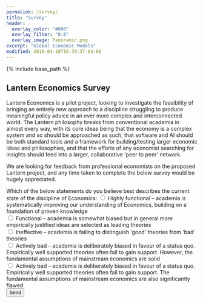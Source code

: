 ```yaml
---
permalink: /survey/
title: "Survey"
header:
  overlay_color: "#000"
  overlay_filter: "0.0"
  overlay_image: Panoramic.png
excerpt: "Global Economic Models"
modified: 2016-04-18T16:39:37-04:00
---
```


{% include base_path %}

## Lantern Economics Survey 

Lantern Economics is a pilot project, looking to investigate the feasibility of bringing an entirely new approach to a discipline struggling to produce meaningful policy advice in an ever more complex and interconnected world. The Lantern philosophy breaks from conventional academia in almost every way, with its core ideas being that the economy is a complex system and so should be approached as such, that software and AI should be both standard tools and a framework for building/testing larger economic ideas and philosophies, and that the efforts of any economist searching for insights should feed into a larger, collaborative 'peer to peer' network.

We are looking for feedback from professional economists on the proposed Lantern project, and any time taken to complete the below survey would be hugely appreciated.

<form action="https://docs.google.com/forms/d/e/1FAIpQLSctS4sXl4CJH5g_czdqKE5brDXOmKm5mpwXL7eBPbF6aTuvUw/formResponse" method="post">
      <label>Which of the below statements do you believe best describes the current state of the discipline of Economics:</label>
      <input type="radio" id="1" name="fvv" value="1">
      <label for = "1">Highly functional – academia is systematically improving our understanding of Economics, building on a foundation of proven knowledge</label><br>
      <input type="radio" id="2" name="fvv" value="1">
      <label for = "2">Functional – academia is somewhat biased but in general more empirically justified ideas are selected as leading theories</label><br>
      <input type="radio" id="3" name="fvv" value="1">
      <label for = "3">Ineffective – academia is failing to distinguish ‘good’ theories from ‘bad’ theories</label><br>
      <input type="radio" id="4" name="fvv" value="1">
      <label for = "4">Actively bad – academia is deliberately biased in favour of a status quo. Empirically well supported theories often fail to gain support. However, the fundamental assumptions of mainstream economics are solid</label><br>
  <input type="radio" id="5" name="fvv" value="1">
      <label for = "5">Actively bad – academia is deliberately biased in favour of a status quo. Empirically well supported theories often fail to gain support. The fundamental assumptions of mainstream economics are also significantly flawed</label><br>
      <button type="submit">Send</button>
</form>
